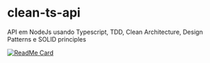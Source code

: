 # clean-ts-api
API em NodeJs usando Typescript, TDD, Clean Architecture, Design Patterns e SOLID principles 

[![ReadMe Card](https://github-readme-stats.vercel.app/api/pin/?username=Thiago18l&repo=clean-ts-api)](https://github.com/Thiago18l/clean-ts-api)
